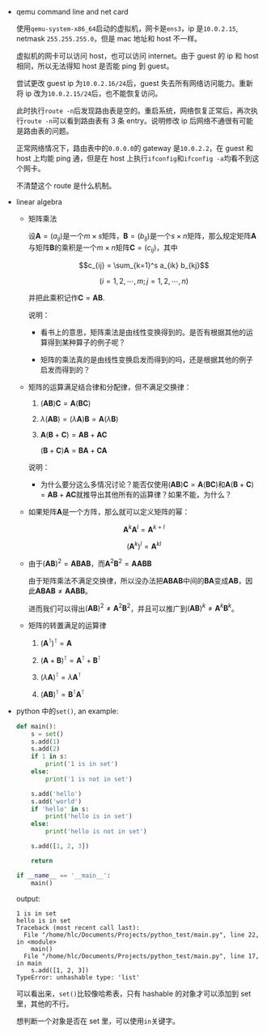 * qemu command line and net card

    使用`qemu-system-x86_64`启动的虚拟机，网卡是`ens3`，ip 是`10.0.2.15`, netmask `255.255.255.0`，但是 mac 地址和 host 不一样。

    虚拟机的网卡可以访问 host，也可以访问 internet。由于 guest 的 ip 和 host 相同，所以无法得知 host 是否能 ping 到 guest。

    尝试更改 guest ip 为`10.0.2.16/24`后，guest 失去所有网络访问能力。重新将 ip 改为`10.0.2.15/24`后，也不能恢复访问。

    此时执行`route -n`后发现路由表是空的。重启系统，网络恢复正常后，再次执行`route -n`可以看到路由表有 3 条 entry。说明修改 ip 后网络不通很有可能是路由表的问题。

    正常网络情况下，路由表中的`0.0.0.0`的 gateway 是`10.0.2.2`，在 guest 和 host 上均能 ping 通，但是在 host 上执行`ifconfig`和`ifconfig -a`均看不到这个网卡。

    不清楚这个 route 是什么机制。

* linear algebra

    * 矩阵乘法

        设$\boldsymbol A = (a_{ij})$是一个$m \times s$矩阵，$\boldsymbol B = (b_{ij})$是一个$s \times n$矩阵，那么规定矩阵$\boldsymbol A$与矩阵$\boldsymbol B$的乘积是一个$m \times n$矩阵$\boldsymbol C = (c_{ij})$，其中

        $$c_{ij} = \sum_{k=1}^s a_{ik} b_{kj}$$

        $$(i = 1, 2, \cdots, m; j = 1, 2, \cdots, n)$$

        并把此乘积记作$\boldsymbol C = \boldsymbol A \boldsymbol B$.

        说明：

        * 看书上的意思，矩阵乘法是由线性变换得到的。是否有根据其他的运算得到某种算子的例子呢？

        * 矩阵的乘法真的是由线性变换启发而得到的吗，还是根据其他的例子启发而得到的？

    * 矩阵的运算满足结合律和分配律，但不满足交换律：

        1. $(\boldsymbol{AB}) \boldsymbol C = \boldsymbol A (\boldsymbol{BC})$

        2. $\lambda (\boldsymbol{AB}) = (\lambda \boldsymbol A) \boldsymbol B = \boldsymbol A (\lambda \boldsymbol B)$

        3. $\boldsymbol A (\boldsymbol B + \boldsymbol C) = \boldsymbol{AB} + \boldsymbol{AC}$

            $(\boldsymbol B + \boldsymbol C) \boldsymbol A = \boldsymbol{BA} + \boldsymbol{CA}$

        说明：

        * 为什么要分这么多情况讨论？能否仅使用$(\boldsymbol{AB}) \boldsymbol C = \boldsymbol A (\boldsymbol{BC})$和$\boldsymbol A (\boldsymbol B + \boldsymbol C) = \boldsymbol{AB} + \boldsymbol{AC}$就推导出其他所有的运算律？如果不能，为什么？

    * 如果矩阵$\boldsymbol A$是一个方阵，那么就可以定义矩阵的幂：

        $$\boldsymbol A^k \boldsymbol A^l = \boldsymbol A^{k + l}$$

        $$(\boldsymbol A^k)^l = \boldsymbol A^{kl}$$

    * 由于$(\boldsymbol{AB})^2 = \boldsymbol{ABAB}$，而$\boldsymbol A^2 \boldsymbol B^2 = \boldsymbol{AABB}$

        由于矩阵乘法不满足交换律，所以没办法把$\boldsymbol{ABAB}$中间的$\boldsymbol{BA}$变成$\boldsymbol{AB}$，因此$\boldsymbol{ABAB} \neq \boldsymbol{AABB}$。

        进而我们可以得出$(\boldsymbol{AB})^2 \neq \boldsymbol A^2 \boldsymbol B^2$，并且可以推广到$(\boldsymbol{AB})^k \neq \boldsymbol A^k \boldsymbol B^k$。

    * 矩阵的转置满足的运算律

        1. $(\boldsymbol A^\intercal)^\intercal = \boldsymbol A$

        2. $(\boldsymbol A + \boldsymbol B)^\intercal = \boldsymbol A^\intercal + \boldsymbol B^\intercal$

        3. $(\lambda \boldsymbol A)^\intercal = \lambda \boldsymbol A^\intercal$

        4. $(\boldsymbol{A B})^\intercal = \boldsymbol B^\intercal \boldsymbol A^\intercal$

* python 中的`set()`, an example:

    ```python
    def main():
        s = set()
        s.add(1)
        s.add(2)
        if 1 in s:
            print('1 is in set')
        else:
            print('1 is not in set')

        s.add('hello')
        s.add('world')
        if 'hello' in s:
            print('hello is in set')
        else:
            print('hello is not in set')

        s.add([1, 2, 3])

        return

    if __name__ == '__main__':
        main()
    ```

    output:

    ```
    1 is in set
    hello is in set
    Traceback (most recent call last):
      File "/home/hlc/Documents/Projects/python_test/main.py", line 22, in <module>
        main()
      File "/home/hlc/Documents/Projects/python_test/main.py", line 17, in main
        s.add([1, 2, 3])
    TypeError: unhashable type: 'list'
    ```

    可以看出来，`set()`比较像哈希表，只有 hashable 的对象才可以添加到 set 里，其他的不行。

    想判断一个对象是否在 set 里，可以使用`in`关键字。
